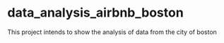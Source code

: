 # data_analysis_airbnb_boston
This project intends to show the analysis of data from the city of boston
